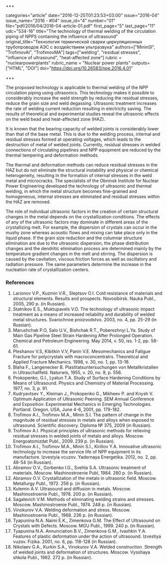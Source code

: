 +++

categories="article"
date="2016-12-25T01:23:53+03:00"
issue="2016-04"
issue_name="2016 - #04"
issue_id="4"
number="01"
file="pdf/2016/04/2016-04-article-01.pdf"
first_page="5"
last_page="11"
udc="534-16"
title="The technology of thermal welding of the circulation piping of NPPS containing the influence of ultrasound"
original_title="Технология термической сварки циркуляционных трубопроводов АЭС с воздействием ультразвука"
authors=["MininSI", "TrofimovAI", "TrofimovMA"]
tags=["welding", "residual stresses", "influence of ultrasound", "heat-affected zone"]
rubric = "nuclearpowerplants"
rubric_name = "Nuclear power plants"
outputs=["HTML", "DOI"]
doi="https://doi.org/10.26583/npe.2016.4.01"

+++

The proposed technology is applicable to thermal welding of the NPP circulation piping using ultrasonics. This technology makes it possible to considerably increase the weld strength by reducing the residual stresses, reduce the grain size and weld degassing. Ultrasonic treatment increases the rate of welding current reduction resulting in electricity saving. The results of theoretical and experimental studies reveal the ultrasonic effects on the weld bead and heat-affected zone (HAZ).

It is known that the bearing capacity of welded joints is considerably lower than that of the base metal. This is due to the welding process, internal and residual stresses formed at operating voltages, which leads to the destruction of metal of welded joints. Currently, residual stresses in welded connections of circulating pipelines and NPP equipment are reduced by the thermal tempering and deformation methods.

The thermal and deformation methods can reduce residual stresses in the HAZ but do not eliminate the structural instability and physical or chemical heterogeneity, resulting in the formation of internal stresses in the weld metal and microcracks. The specialists of the Obninsk Institute for Nuclear Power Engineering developed the technology of ultrasonic and thermal welding, in which the metal structure becomes fine-grained and homogeneous, internal stresses are eliminated and residual stresses within the HAZ are removed.

The role of individual ultrasonic factors in the creation of certain structural changes in the metal depends on the crystallization conditions. The effects of any of the ultrasonic factors may dominate in different areas of the crystallizing melt. For example, the dispersion of crystals can occur in the mushy zone whereas acoustic flows and mixing can take place only in the liquid phase. If the grain size reduction and the columnar structure elimination are due to the ultrasonic dispersion, the phase distribution changes and the dendritic elimination process are determined mainly by the temperature gradient changes in the melt and stirring. The dispersion is caused by the cavitation, viscous friction forces as well as oscillatory and radiation pressure. The same parameters determine the increase in the nucleation rate of crystallization centers.

### References

1. Larionov V.P., Kuzmin V.R., Sleptsov O.I. Cold resistance of materials and structural elements. Results and prospects. Novosibirsk. Nauka Publ., 2005, 290 p. (in Russian).
2. Statnikov E.S., Muktupavels V.O. The technology of ultrasonic impact treatment as a means of increased reliability and durability of welded metal structures. Svarochnoe proizvodstvo. 2003, no. 4, pp. 25-29 (in Russian).
3. Marushchak P.O, Salo U.V., Bishchak R.T., Poberezhnyi L.Ya. Study of Main Gas Pipeline Steel Strain Hardening After Prolonged Operation. Chemical and Petroleum Engineering. May 2014, v. 50, iss. 1-2, pp. 58-61.
4. Pleshanov V.S, Kibitkin V.V, Panin V.E. Mesomechanics and Fatigue Fracture for polycrystals with macroconcentratrs. Theoretical and Applied Fracture Mechanics. 1998, v. 30, no. 1, pp. 13-18.
5. Blaha F., Langenecker B. Plastitatsuntersuchungen von Metallkristallen in Ultraschallfeld. Naturwis, 1955, v. 20, no. 9, p. 556.
6. Prokopenko, G.I., Lyatun T.A. Study of Surface Hardening Conditions by Means of Ultrasound. Physics and Chemistry of Material Processing. 1977, no. 3, p. 91.
7. Kudryavtsev Y., Kleiman J., Prokopenko G., Mikheev P. and Knysh V. Optimum Application of Ultrasonic Peening. SEM Annual Conference and Exposition: Experimental Mechanics in Emerging Technologies. Portland. Oregon. USA, June 4-6, 2001, pp. 179-182.
8. Trofimov A.I., Trofimov M.A., Minin S.I. The pattern of change in the magnitude of residual stresses in metals and alloys when exposed to ultrasound. Scientific discovery. Diploma № 375, 2009 (in Russian).
9. Trofimov A.I. Physical principles of ultrasonic methods for relieving residual stresses in welded joints of metals and alloys. Moscow. Energoatomizdat Publ., 2009. 239 p. (in Russian).
10. Trofimov A.I., Trofimov M.A., Minin S.I., Kirillov Y.A. Innovative ultrasonic technology to increase the service life of NPP equipment in its manufacture. Izvestyia vcuzov. Yadernaya Energetika. 2012, no. 2, pp. 48-54 (in Russian).
11. Abramov O.V., Gorbenko I.G., Svehla S.A. Ultrasonic treatment of materials. Moscow. Mashinostroenie Publ, 1984. 280 p. (in Russian).
12. Abramov O.V. Crystallization of the metals in ultrasonic field. Moscow. Metallurgy Publ., 1972. 256 p. (in Russian).
13. Kulemin A.V. Ultrasound and diffusion in metals. Moscow. Mashinostroenie Publ., 1978. 200 p. (in Russian).
14. Sagalevich V.M. Methods of eliminating welding strains and stresses. Moscow. Mashinostroenie Publ., 1974. 248 p. (in Russian).
15. Vinokurov V.A. Welding deformation and stress. Moscow. Mashinostroenie Publ., 1968. 236 p. (in Russian).
16. Tyapunina N.A. Naimi E.K., Zimenkova G.M. The Effect of Ultrasound on Crystals with Defects. Moscow. MGU Publ., 1999. 240 p. (in Russian).
17. Tyapunina N.A. Annunciation B.V., Zimenkova G.M., Ivashkin Y.A. Features of plastic deformation under the action of ultrasound. Izvestiya vuzov. Fizika. 2001, no. 6, pp. 118-128 (in Russian).
18. Nikolaev G.A., Kurkin S.A., Vinokurov V.A. Welded construction. Strength of welded joints and deformation of structures. Moscow. Vysshaya shkola Publ., 1982. 272 p. (in Russian).